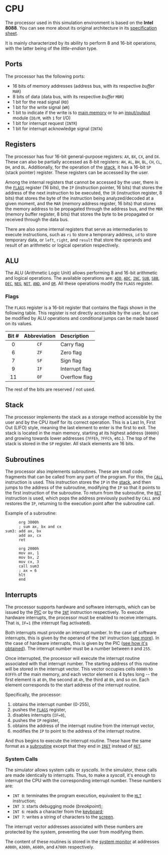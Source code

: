 # CPU

The processor used in this simulation environment is based on the **Intel 8088**. You can see more about its original architecture in its [specification sheet](https://www.ceibo.com/eng/datasheets/Intel-8088-Data-Sheet.pdf).

It is mainly characterized by its ability to perform 8 and 16-bit operations, with the latter being of the _little-endian_ type.

## Ports

The processor has the following ports:

- 16 bits of memory addresses (address bus, with its respective _buffer_ `MAR`)
- 8 bits of data (data bus, with its respective _buffer_ `MBR`)
- 1 bit for the read signal (`RD`)
- 1 bit for the write signal (`WR`)
- 1 bit to indicate if the write is to [main memory](./memory) or to an [input/output](../io/modules/index) module (`IO/M`, with `1` for I/O)
- 1 bit for interrupt request (`INTR`)
- 1 bit for interrupt acknowledge signal (`INTA`)

## Registers

The processor has four 16-bit general-purpose registers: `AX`, `BX`, `CX`, and `DX`. These can also be partially accessed as 8-bit registers: `AH`, `AL`, `BH`, `BL`, `CH`, `CL`, `DH`, and `DL`. Additionally, for the operation of the [stack](#stack), it has a 16-bit `SP` (stack pointer) register. These registers can be accessed by the user.

Among the internal registers that cannot be accessed by the user, there is the [`FLAGS`](#flags) register (16 bits), the `IP` (instruction pointer, 16 bits) that stores the address of the next instruction to be executed, the `IR` (instruction register, 8 bits) that stores the byte of the instruction being analyzed/decoded at a given moment, and the `MAR` (memory address register, 16 bits) that stores the memory address to be propagated through the address bus, and the `MBR` (memory buffer register, 8 bits) that stores the byte to be propagated or received through the data bus.

There are also some internal registers that serve as intermediaries to execute instructions, such as `ri` to store a temporary address, `id` to store temporary data, or `left`, `right`, and `result` that store the operands and result of an arithmetic or logical operation respectively.

## ALU

The ALU (Arithmetic Logic Unit) allows performing 8 and 16-bit arithmetic and logical operations. The available operations are: [`ADD`](./instructions/add), [`ADC`](./instructions/adc), [`INC`](./instructions/inc), [`SUB`](./instructions/sub), [`SBB`](./instructions/sbb), [`DEC`](./instructions/dec), [`NEG`](./instructions/neg), [`NOT`](./instructions/not), [`AND`](./instructions/and), and [`OR`](./instructions/or). All these operations modify the `FLAGS` register.

### Flags

The `FLAGS` register is a 16-bit register that contains the flags shown in the following table. This register is not directly accessible by the user, but can be modified by ALU operations and conditional jumps can be made based on its values.

| Bit # | Abbreviation | Description       |
| :---: | :----------: | :---------------- |
|   0   |     `CF`     | Carry flag        |
|   6   |     `ZF`     | Zero flag         |
|   7   |     `SF`     | Sign flag         |
|   9   |     `IF`     | Interrupt flag    |
|  11   |     `OF`     | Overflow flag     |

The rest of the bits are reserved / not used.

## Stack

The processor implements the stack as a storage method accessible by the user and by the CPU itself for its correct operation. This is a Last In, First Out (LIFO) style, meaning the last element to enter is the first to exit. The stack is located in the main memory, starting at its highest address (`8000h`) and growing towards lower addresses (`7FFEh`, `7FFCh`, etc.). The top of the stack is stored in the `SP` register. All stack elements are 16 bits.

## Subroutines

The processor also implements subroutines. These are small code fragments that can be called from any part of the program. For this, the [`CALL`](./instructions/call) instruction is used. This instruction stores the `IP` in the [stack](#stack), and then jumps to the address of the subroutine, modifying the `IP` so that it points to the first instruction of the subroutine. To return from the subroutine, the [`RET`](./instructions/ret) instruction is used, which pops the address previously pushed by `CALL` and restores the `IP`, returning to the execution point after the subroutine call.

Example of a subroutine:

```vonsim
      org 3000h
      ; sum ax, bx and cx
sum3: add ax, bx
      add ax, cx
      ret

      org 2000h
      mov ax, 1
      mov bx, 2
      mov cx, 3
      call sum3
      ; ax = 6
      hlt
      end
```

## Interrupts

The processor supports hardware and software interrupts, which can be issued by the [PIC](../io/modules/pic) or by the [`INT`](./instructions/int) instruction respectively. To execute hardware interrupts, the processor must be enabled to receive interrupts. That is, `IF=1` (the interrupt flag activated).

Both interrupts must provide an interrupt number. In the case of software interrupts, this is given by the operand of the `INT` instruction ([see more](./instructions/int)). In the case of hardware interrupts, this is given by the PIC ([see how it's obtained](../io/modules/pic#operation)). The interrupt number must be a number between `0` and `255`.

Once interrupted, the processor will execute the interrupt routine associated with that interrupt number. The starting address of this routine will be stored in the interrupt vector. This vector occupies cells `0000h` to `03FFh` of the main memory, and each vector element is 4 bytes long -- the first element is at `0h`, the second at `4h`, the third at `8h`, and so on. Each element corresponds to the start address of the interrupt routine.

Specifically, the processor:

1. obtains the interrupt number (0-255),
2. pushes the [`FLAGS`](#flags) register,
3. disables interrupts (`IF=0`),
4. pushes the `IP` register,
5. obtains the address of the interrupt routine from the interrupt vector,
6. modifies the `IP` to point to the address of the interrupt routine.

And thus begins to execute the interrupt routine. These have the same format as a [subroutine](#subroutines) except that they end in [`IRET`](./instructions/iret) instead of [`RET`](./instructions/ret).

### System Calls

The simulator allows system calls or _syscalls_. In the simulator, these calls are made identically to interrupts. Thus, to make a _syscall_, it's enough to interrupt the CPU with the corresponding interrupt number. These numbers are:

- `INT 0`: terminates the program execution, equivalent to the [`HLT`](./instructions/hlt) instruction;
- `INT 3`: starts debugging mode (_breakpoint_);
- `INT 6`: reads a character from the [keyboard](../io/devices/keyboard);
- `INT 7`: writes a string of characters to the [screen](../io/devices/screen).

The interrupt vector addresses associated with these numbers are protected by the system, preventing the user from modifying them.

The content of these routines is stored in the [system monitor](./memory) at addresses `A000h`, `A300h`, `A600h`, and `A700h` respectively.
